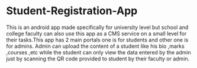 # Student-Registration-App
This is an android app made specifically for university level but school and college faculty can also use this app as a CMS service on a small level for their tasks.This app has 2 main portals one is for students and other one is for admins. Admin can upload the content of a student like his bio ,marks ,courses ,etc while the student can only view the data entered by the admin just by scanning the QR code provided to student by their faculty or admin.
